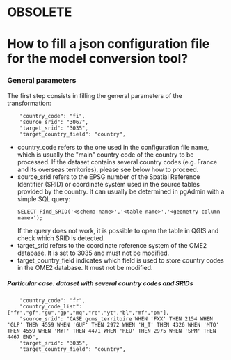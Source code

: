 # OBSOLETE

# How to fill a json configuration file for the model conversion tool?

### General parameters
The first step consists in filling the general parameters of the transformation:
~~~
    "country_code": "fi",
    "source_srid": "3067",
    "target_srid": "3035",
    "target_country_field": "country",
~~~

* country_code refers to the one used in the configuration file name, which is usually the "main" country code of the country to be processed. If the dataset contains several country codes (e.g. France and its overseas territories), please see below how to proceed.
* source_srid refers to the EPSG number of the Spatial Reference Identifier (SRID) or coordinate system used in the source tables provided by the country. It can usually be determined in pgAdmin with a simple SQL query:
  ~~~
  SELECT Find_SRID('<schema name>','<table name>','<geometry column name>');
  ~~~
  If the query does not work, it is possible to open the table in QGIS and check which SRID is detected.
* target_srid refers to the coordinate reference system of the OME2 database. It is set to 3035 and must not be modified.
* target_country_field indicates which field is used to store country codes in the OME2 database. It must not be modified.

##### Particular case: dataset with several country codes and SRIDs
~~~
    "country_code": "fr",
    "country_code_list": ["fr","gf","gu","gp","mq","re","yt","bl","mf","pm"],
    "source_srid": "CASE gcms_territoire WHEN 'FXX' THEN 2154 WHEN 'GLP' THEN 4559 WHEN 'GUF' THEN 2972 WHEN 'H_T' THEN 4326 WHEN 'MTQ' THEN 4559 WHEN 'MYT' THEN 4471 WHEN 'REU' THEN 2975 WHEN 'SPM' THEN 4467 END",
    "target_srid": "3035",
    "target_country_field": "country",
~~~
